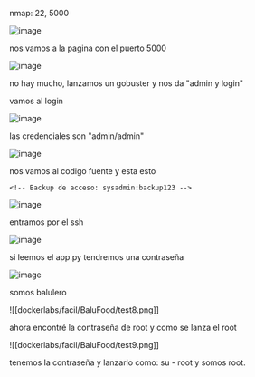 nmap: 22, 5000

![image](https://github.com/user-attachments/assets/aeed78ad-a816-4c3c-870f-f006219cab59)

nos vamos a la pagina con el puerto 5000

![image](https://github.com/user-attachments/assets/58141197-295a-4422-a8ae-1426447daa2d)

no hay mucho, lanzamos un gobuster y nos da "admin y login"

vamos al login

![image](https://github.com/user-attachments/assets/3e6d42c3-6ff4-4bb7-aac7-231dde7649c3)

las credenciales son "admin/admin"

![image](https://github.com/user-attachments/assets/b2a13f76-eb0e-49ac-8b6d-f2281624408b)

nos vamos al codigo fuente y esta esto

    <!-- Backup de acceso: sysadmin:backup123 -->

![image](https://github.com/user-attachments/assets/17593745-013a-4373-9073-5f46698b5848)

entramos por el ssh

![image](https://github.com/user-attachments/assets/bb447a81-b17d-4444-8fa9-085aaf47b17c)

si leemos el app.py  tendremos una contraseña

![image](https://github.com/user-attachments/assets/fd7c56d2-d5e5-433d-a992-9ba376c58634)

somos balulero

![[dockerlabs/facil/BaluFood/test8.png]]

ahora encontré la contraseña de root y como se lanza el root

![[dockerlabs/facil/BaluFood/test9.png]]

tenemos la contraseña y lanzarlo como: su - root y somos root.

